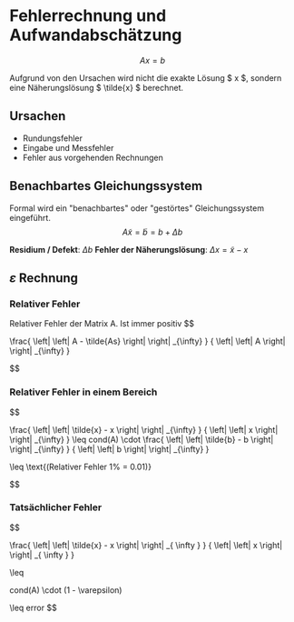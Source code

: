 # Fehlerrechnung und Aufwandabschätzung
$$
	Ax = b
$$

Aufgrund von den Ursachen wird nicht die exakte Lösung $ x $, sondern eine Näherungslösung $ \tilde{x} $ berechnet.

## Ursachen
- Rundungsfehler
- Eingabe und Messfehler
- Fehler aus vorgehenden Rechnungen

## Benachbartes Gleichungssystem
Formal wird ein "benachbartes" oder "gestörtes" Gleichungssystem eingeführt.
$$
A \tilde{x} = \tilde{b} = b+ \Delta b
$$

**Residium / Defekt**: $\Delta b$
**Fehler der Näherungslösung**: $\Delta x = \tilde{x} - x$

## $\varepsilon$ Rechnung 

### Relativer Fehler

Relativer Fehler der Matrix A.
Ist immer positiv
$$

\frac{
	\left|
	\left|
	A - \tilde{As}
	\right|
	\right|
	_{\infty}
}
{
	\left|
	\left|
	A
	\right|
	\right|
	_{\infty}
}

$$

### Relativer Fehler in einem Bereich

$$

\frac{
	\left|
	\left|
	\tilde{x} - x
	\right|
	\right|
	_{\infty}
}
{
	\left|
	\left|
	x
	\right|
	\right|
	_{\infty}
}
\leq
cond(A) \cdot
\frac{
	\left|
	\left|
	\tilde{b} - b
	\right|
	\right|
	_{\infty}
}
{
	\left|
	\left|
	b
	\right|
	\right|
	_{\infty}
}

\leq
\text{(Relativer Fehler 1\% = 0.01)}

$$
### Tatsächlicher Fehler

$$

\frac{
	\left|
	\left|
		\tilde{x} - x
	\right|
	\right|	
	_{
		\infty
	}
}
{
	\left|
	\left|
		x
	\right|
	\right|	
	_{
		\infty
	}
}

\leq

cond(A)
\cdot
(1 - \varepsilon)

\leq
error
$$
